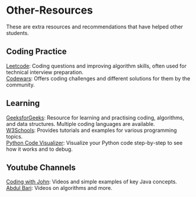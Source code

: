 # Other-Resources
These are extra resources and recommendations that have helped other students.

## Coding Practice
[Leetcode](https://leetcode.com/): Coding questions and improving algorithm skills, often used for technical interview preparation.  
[Codewars](https://www.codewars.com/): Offers coding challenges and different solutions for them by the community.

## Learning
[GeeksforGeeks](https://www.geeksforgeeks.org/): Resource for learning and practising coding, algorithms, and data structures. Multiple coding languages are available.  
[W3Schools](https://www.w3schools.com/): Provides tutorials and examples for various programming topics.  
[Python Code Visualizer](https://pythontutor.com/visualize.html): Visualize your Python code step-by-step to see how it works and to debug.

## Youtube Channels
[Coding with John](https://www.youtube.com/@CodingWithJohn): Videos and simple examples of key Java concepts.  
[Abdul Bari](https://www.youtube.com/@abdul_bari): Videos on algorithms and more.

